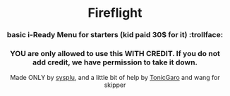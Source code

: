 <h1 align="center">Fireflight</h1>
<h3 align="center">basic i-Ready Menu for starters (kid paid 30$ for it) :trollface:</h3>
<h3 align="center">YOU are only allowed to use this WITH CREDIT. If you do not add credit, we have permission to take it down. </h3>
<p align="center">Made ONLY by <a href="https://github.com/sysplu">sysplu</a>, and a little bit of help by <a href="https://github.com/TonicGaro">TonicGaro</a> and wang for skipper</a>
